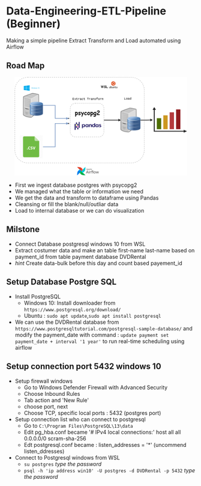 # Data-Engineering-ETL-Pipeline (Beginner)
Making a simple pipeline Extract Transform and Load automated using Airflow

## Road Map

<p align="center">
  <img width="460" src="https://github.com/syrico/Data-Engineering-ETL-Pipeline/blob/main/ETL_project.png?raw=true" alt="Sublime's custom image"/>
</p>


* First we ingest database postgres with psycopg2
* We managed what the table or information we need
* We get the data and transform to dataframe using Pandas
* Cleansing or fill the blank/null/outliar data
* Load to internal database or we can do visualization

## Milstone
* Connect Database postgresql windows 10 from WSL
* Extract costumer data and make an table first-name last-name based on payment_id from table payment database DVDRental
* *hint* Create data-bulk before this day and count based payement_id

## Setup Database Postgre SQL
* Install PostgreSQL
  * Windows 10: Install downloader from `https://www.postgresql.org/download/`
  * Ubuntu : `sudo apt update`,`sudo apt install postgresql`
* We can use the DVDRental database from `https://www.postgresqltutorial.com/postgresql-sample-database/` and modify the payment_date with command :
`update payment set payment_date + interval '1 year'` to run real-time scheduling using airflow


## Setup connection port 5432 windows 10
* Setup firewall windows 
  * Go to Windows Defender Firewall with Advanced Security
  * Choose Inbound Rules
  * Tab action and 'New Rule'
  * choose port, next
  * Choose TCP, specific local ports : 5432 (postgres port)
* Setup connection list who can connect to postgresql
  * Go to `C:\Program Files\PostgreSQL\13\data`
  * Edit pg_hba.conf became 
    '# IPv4 local connections:'
    host    all             all             0.0.0.0/0    	        scram-sha-256
  * Edt postgresql.conf became :
    listen_addresses = '*' (uncommend listen_ddresses)
* Connect to Postgresql windows from WSL
  * `su postgres` 
    *type the password*
  * `psql -h 'ip address win10' -U postgres -d DVDRental -p 5432` 
    *type the password*

